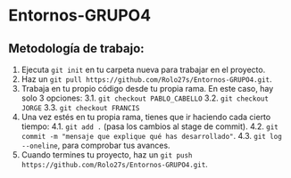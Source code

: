 # Entornos-GRUPO4

## Metodología de trabajo:
1. Ejecuta `git init` en tu carpeta nueva para trabajar en el proyecto.
2. Haz un `git pull https://github.com/Rolo27s/Entornos-GRUPO4.git`.
3. Trabaja en tu propio código desde tu propia rama. En este caso, hay solo 3 opciones:
   3.1. `git checkout PABLO_CABELLO`
   3.2. `git checkout JORGE`
   3.3. `git checkout FRANCIS`
4. Una vez estés en tu propia rama, tienes que ir haciendo cada cierto tiempo:
   4.1. `git add .` (pasa los cambios al stage de commit).
   4.2. `git commit -m "mensaje que explique qué has desarrollado"`.
   4.3. `git log --oneline`, para comprobar tus avances.
5. Cuando termines tu proyecto, haz un `git push https://github.com/Rolo27s/Entornos-GRUPO4.git`.

